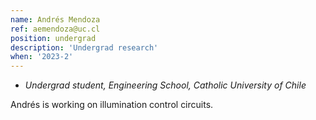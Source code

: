 ```yaml
---
name: Andrés Mendoza
ref: aemendoza@uc.cl
position: undergrad
description: 'Undergrad research'
when: '2023-2'
---
```


- _Undergrad student, Engineering School, Catholic University of Chile_

Andrés is working on illumination control circuits.

